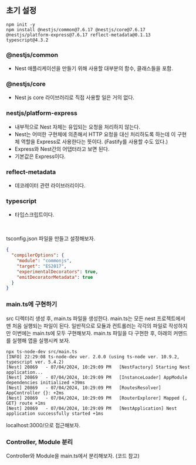 ## 초기 설정
```shell
npm init -y
npm install @nestjs/common@7.6.17 @nestjs/core@7.6.17 @nestjs/platform-express@7.6.17 reflect-metadata@0.1.13 typescript@4.3.2
```

### @nestjs/common
- Nest 애플리케이션을 만들기 위해 사용할 대부분의 함수, 클래스들을 포함.

### @nestjs/core
- Nest js core 라이브러리로 직접 사용할 일은 거의 없다.

### nestjs/platform-express
- 내부적으로 Nest 자체는 유입되는 요청을 처리하지 않는다.
- Nest는 어떠한 구현체에 의존해서 HTTP 요청을 대신 처리하도록 하는데 이 구현체 역할을 Express로 사용한다는 뜻이다. (Fastify를 사용할 수도 있다.)
- Express와 Nest간의 어댑터라고 보면 된다.
- 기본값은 Express이다.

### reflect-metadata
- 데코레이터 관련 라이브러리이다.

### typescript
- 타입스크립트이다.


<br/>

tsconfig.json 파일을 만들고 설정해보자.
```json
{
  "compilerOptions": {
    "module": "commonjs",
    "target": "ES2017",
    "experimentalDecorators": true,
    "emitDecoratorMetadata": true
  }
}
```

### main.ts에 구현하기

src 디렉터리 생성 후, main.ts 파일을 생성한다. main.ts는 모든 nest 프로젝트에서 맨 처음 실행되는 파일이 된다.
일반적으로 모듈과 컨트롤러는 각각의 파일로 작성하지만 이번에는 main.ts에 모두 구현해보자. main.ts 파일을 다 구현한 후, 아래의 커맨드를 실행해 앱을 실행시켜 보자.

```shell
npx ts-node-dev src/main.ts
[INFO] 22:29:08 ts-node-dev ver. 2.0.0 (using ts-node ver. 10.9.2, typescript ver. 5.4.2)
[Nest] 20869   - 07/04/2024, 10:29:09 PM   [NestFactory] Starting Nest application...
[Nest] 20869   - 07/04/2024, 10:29:09 PM   [InstanceLoader] AppModule dependencies initialized +39ms
[Nest] 20869   - 07/04/2024, 10:29:09 PM   [RoutesResolver] AppController {}: +2ms
[Nest] 20869   - 07/04/2024, 10:29:09 PM   [RouterExplorer] Mapped {, GET} route +1ms
[Nest] 20869   - 07/04/2024, 10:29:09 PM   [NestApplication] Nest application successfully started +1ms
```

localhost:3000/으로 접근해보자.


### Controller, Module 분리
Controller와 Module을 main.ts에서 분리해보자. (코드 참고)